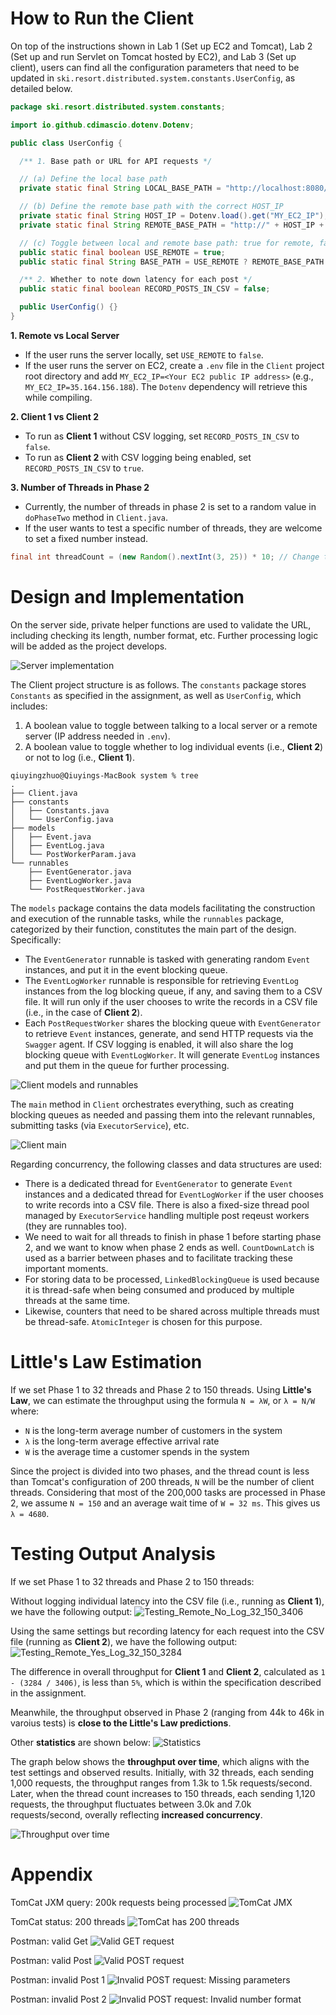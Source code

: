 # How to Run the Client

On top of the instructions shown in Lab 1 (Set up EC2 and Tomcat), Lab 2 (Set up and run Servlet on Tomcat hosted by EC2), and Lab 3 (Set up client), users can find all the configuration parameters that need to be updated in `ski.resort.distributed.system.constants.UserConfig`, as detailed below.

```java
package ski.resort.distributed.system.constants;

import io.github.cdimascio.dotenv.Dotenv;

public class UserConfig {

  /** 1. Base path or URL for API requests */

  // (a) Define the local base path
  private static final String LOCAL_BASE_PATH = "http://localhost:8080/Server_war_exploded";

  // (b) Define the remote base path with the correct HOST_IP
  private static final String HOST_IP = Dotenv.load().get("MY_EC2_IP");
  private static final String REMOTE_BASE_PATH = "http://" + HOST_IP + ":8080/Server_war";

  // (c) Toggle between local and remote base path: true for remote, false for local
  public static final boolean USE_REMOTE = true;
  public static final String BASE_PATH = USE_REMOTE ? REMOTE_BASE_PATH : LOCAL_BASE_PATH;

  /** 2. Whether to note down latency for each post */
  public static final boolean RECORD_POSTS_IN_CSV = false;

  public UserConfig() {}
}
```

**1. Remote vs Local Server**
- If the user runs the server locally, set `USE_REMOTE` to `false`.
- If the user runs the server on EC2, create a `.env` file in the `Client` project root directory and add `MY_EC2_IP=<Your EC2 public IP address>` (e.g., `MY_EC2_IP=35.164.156.188`). The `Dotenv` dependency will retrieve this while compiling.

**2. Client 1 vs Client 2**
- To run as **Client 1** without CSV logging, set `RECORD_POSTS_IN_CSV` to `false`.
- To run as **Client 2** with CSV logging being enabled, set `RECORD_POSTS_IN_CSV` to `true`.

**3. Number of Threads in Phase 2**
- Currently, the number of threads in phase 2 is set to a random value in `doPhaseTwo` method in `Client.java`.
- If the user wants to test a specific number of threads, they are welcome to set a fixed number instead.
```java
final int threadCount = (new Random().nextInt(3, 25)) * 10; // Change to fix number if needed
```



# Design and Implementation

On the server side, private helper functions are used to validate the URL, including checking its length, number format, etc. Further processing logic will be added as the project develops.

![Server implementation](./Assets/Server_implementation.png)

The Client project structure is as follows. The `constants` package stores `Constants` as specified in the assignment, as well as `UserConfig`, which includes:
1. A boolean value to toggle between talking to a local server or a remote server (IP address needed in `.env`).
2. A boolean value to toggle whether to log individual events (i.e., **Client 2**) or not to log (i.e., **Client 1**).

```
qiuyingzhuo@Qiuyings-MacBook system % tree
.
├── Client.java
├── constants
│   ├── Constants.java
│   └── UserConfig.java
├── models
│   ├── Event.java
│   ├── EventLog.java
│   └── PostWorkerParam.java
└── runnables
    ├── EventGenerator.java
    ├── EventLogWorker.java
    └── PostRequestWorker.java

```


The `models` package contains the data models facilitating the construction and execution of the runnable tasks, while the `runnables` package, categorized by their function, constitutes the main part of the design. Specifically:

- The `EventGenerator` runnable is tasked with generating random `Event` instances, and put it in the event blocking queue.
- The `EventLogWorker` runnable is responsible for retrieving `EventLog` instances from the log blocking queue, if any, and saving them to a CSV file. It will run only if the user chooses to write the records in a CSV file (i.e., in the case of **Client 2**).
- Each `PostRequestWorker` shares the blocking queue with `EventGenerator` to retrieve `Event` instances, generate, and send HTTP requests via the `Swagger` agent. If CSV logging is enabled, it will also share the log blocking queue with `EventLogWorker`. It will generate `EventLog` instances and put them in the queue for further processing.

![Client models and runnables](./Assets/Client_model_and_runnables.png)

The `main` method in `Client` orchestrates everything, such as creating blocking queues as needed and passing them into the relevant runnables, submitting tasks (via `ExecutorService`), etc.

![Client main](./Assets/Client_main.png)

Regarding concurrency, the following classes and data structures are used:

- There is a dedicated thread for `EventGenerator` to generate `Event` instances and a dedicated thread for `EventLogWorker` if the user chooses to write records into a CSV file. There is also a fixed-size thread pool managed by `ExecutorService` handling multiple post reqeust workers (they are runnables too).
- We need to wait for all threads to finish in phase 1 before starting phase 2, and we want to know when phase 2 ends as well. `CountDownLatch` is used as a barrier between phases and to facilitate tracking these important moments.
- For storing data to be processed, `LinkedBlockingQueue` is used because it is thread-safe when being consumed and produced by multiple threads at the same time.
- Likewise, counters that need to be shared across multiple threads must be thread-safe. `AtomicInteger` is chosen for this purpose.

# Little's Law Estimation

If we set Phase 1 to 32 threads and Phase 2 to 150 threads. Using **Little's Law**, we can estimate the throughput using the formula `N = λW`, or `λ = N/W` where:
* `N` is the long-term average number of customers in the system
* `λ` is the long-term average effective arrival rate
* `W` is the average time a customer spends in the system

Since the project is divided into two phases, and the thread count is less than Tomcat's configuration of 200 threads, `N` will be the number of client threads. Considering that most of the 200,000 tasks are processed in Phase 2, we assume `N = 150` and an average wait time of `W = 32 ms`. This gives us `λ = 4680`. 

# Testing Output Analysis

If we set Phase 1 to 32 threads and Phase 2 to 150 threads:

Without logging individual latency into the CSV file (i.e., running as **Client 1**), we have the following output:
![Testing_Remote_No_Log_32_150_3406](./Assets/Testing_Remote_No_Log_32_150_3406.png)

Using the same settings but recording latency for each request into the CSV file (running as **Client 2**), we have the following output:
![Testing_Remote_Yes_Log_32_150_3284](./Assets/Testing_Remote_Yes_Log_32_150_3284.png)

The difference in overall throughput for **Client 1** and **Client 2**, calculated as `1 - (3284 / 3406)`, is less than `5%`, which is within the specification described in the assignment.

Meanwhile, the throughput observed in Phase 2 (ranging from 44k to 46k in varoius tests) is **close to the Little's Law predictions**.

Other **statistics** are shown below:
![Statistics](./Assets/Statistics.png)

The graph below shows the **throughput over time**, which aligns with the test settings and observed results. Initially, with 32 threads, each sending 1,000 requests, the throughput ranges from 1.3k to 1.5k requests/second. Later, when the thread count increases to 150 threads, each sending 1,120 requests, the throughput fluctuates between 3.0k and 7.0k requests/second, overally reflecting **increased concurrency**.

![Throughput over time](./Assets/Throughput_over_time.png)


# Appendix

TomCat JXM query: 200k requests being processed
![TomCat JMX](./Assets/Testing_Remote_No_Log_32_220_4557_TomCat.png)

TomCat status: 200 threads
![TomCat has 200 threads](./Assets/TomCat_200_Threads.png)

Postman: valid Get
![Valid GET request](./Assets/GET_valid.png)

Postman: valid Post
![Valid POST request](./Assets/POST_valid.png)

Postman: invalid Post 1
![Invalid POST request: Missing parameters](./Assets/POST_invalid_missing_params.png)

Postman: invalid Post 2
![Invalid POST request: Invalid number format](./Assets/POST_invalid_number_format.png)
